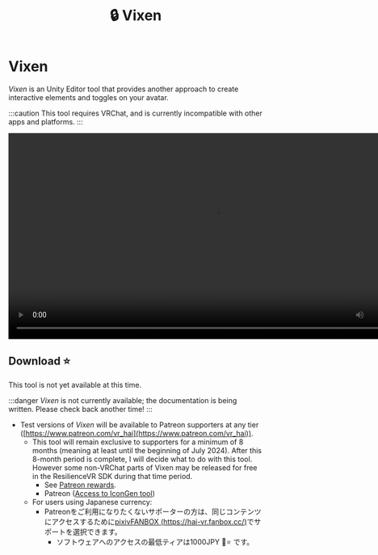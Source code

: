 ﻿---
title: 🔒 Vixen
---

# Vixen

*Vixen* is an Unity Editor tool that provides another approach to create interactive elements and toggles on your avatar.

:::caution
This tool requires VRChat, and is currently incompatible with other apps and platforms.
:::

<video controls width="816">
    <source src={require('./img/2023-10-20_17-11-26_ShareX.mp4').default}/>
</video>

## Download ⭐

This tool is not yet available at this time.

:::danger
*Vixen* is not currently available; the documentation is being written. Please check back another time!
:::

- Test versions of *Vixen* will be available to Patreon supporters at any tier ([https://www.patreon.com/vr_hai](https://www.patreon.com/vr_hai)).
  - This tool will remain exclusive to supporters for a minimum of 8 months (meaning at least until the beginning of July 2024). After this 8-month period is complete, I will decide what to do with this tool. However some non-VRChat parts of Vixen may be released for free in the ResilienceVR SDK during that time period.
    - See [Patreon rewards](../other/patreon).
    - Patreon ([Access to IconGen tool](https://www.patreon.com/posts/access-to-tool-89653332))
  - For users using Japanese currency:
    - Patreonをご利用になりたくないサポーターの方は、同じコンテンツにアクセスするために[pixivFANBOX (https://hai-vr.fanbox.cc/)](https://hai-vr.fanbox.cc/)でサポートを選択できます。
      - ソフトウェアへのアクセスの最低ティアは1000JPY 🌙⭐ です。
